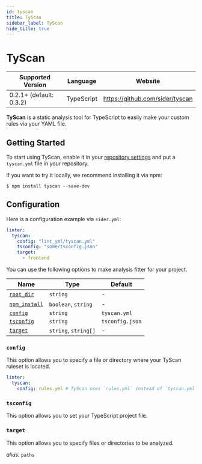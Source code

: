 ```yaml
---
id: tyscan
title: TyScan
sidebar_label: TyScan
hide_title: true
---
```


# TyScan

| Supported Version       | Language   | Website                         |
| ----------------------- | ---------- | ------------------------------- |
| 0.2.1+ (default: 0.3.2) | TypeScript | https://github.com/sider/tyscan |

**TyScan** is a static analysis tool for TypeScript to easily make your custom rules via your YAML file.

## Getting Started

To start using TyScan, enable it in your [repository settings](../../getting-started/repository-settings.md)
and put a `tyscan.yml` file in your repository.

If you want to try it locally, we recommend installing it via npm:

```console
$ npm install tyscan --save-dev
```

## Configuration

Here is a configuration example via `sider.yml`:

```yaml
linter:
  tyscan:
    config: "lint_yml/tyscan.yml"
    tsconfig: "some/tsconfig.json"
    target:
      - frontend
```

You can use the following options to make analysis fitter for your project.

| Name                                                                                        | Type                 | Default         |
| ------------------------------------------------------------------------------------------- | -------------------- | --------------- |
| [`root_dir`](../../getting-started/custom-configuration.md#linteranalyzer_idroot_dir)       | `string`             | -               |
| [`npm_install`](../../getting-started/custom-configuration.md#linteranalyzer_idnpm_install) | `boolean`, `string`  | -               |
| [`config`](#config)                                                                         | `string`             | `tyscan.yml`    |
| [`tsconfig`](#tsconfig)                                                                     | `string`             | `tsconfig.json` |
| [`target`](#target)                                                                         | `string`, `string[]` | -               |

### `config`

This option allows you to specify a file or directory where your TyScan ruleset is located.

```yaml
linter:
  tyscan:
    config: rules.yml # TyScan uses `rules.yml` instead of `tyscan.yml` as the ruleset.
```

### `tsconfig`

This option allows you to set your TypeScript project file.

### `target`

This option allows you to specify files or directories to be analyzed.

_alias:_ `paths`
